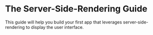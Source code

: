 # The Server-Side-Rendering Guide

This guide will help you build your first app that leverages server-side-rendering to display the user interface.
